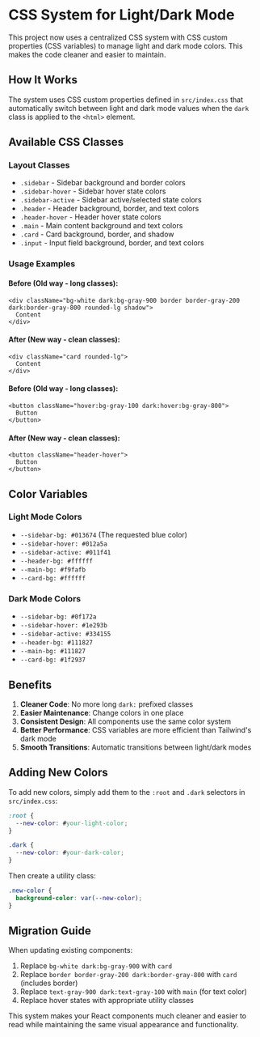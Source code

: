 # CSS System for Light/Dark Mode

This project now uses a centralized CSS system with CSS custom properties (CSS variables) to manage light and dark mode colors. This makes the code cleaner and easier to maintain.

## How It Works

The system uses CSS custom properties defined in `src/index.css` that automatically switch between light and dark mode values when the `dark` class is applied to the `<html>` element.

## Available CSS Classes

### Layout Classes
- `.sidebar` - Sidebar background and border colors
- `.sidebar-hover` - Sidebar hover state colors
- `.sidebar-active` - Sidebar active/selected state colors
- `.header` - Header background, border, and text colors
- `.header-hover` - Header hover state colors
- `.main` - Main content background and text colors
- `.card` - Card background, border, and shadow
- `.input` - Input field background, border, and text colors

### Usage Examples

#### Before (Old way - long classes):
```tsx
<div className="bg-white dark:bg-gray-900 border border-gray-200 dark:border-gray-800 rounded-lg shadow">
  Content
</div>
```

#### After (New way - clean classes):
```tsx
<div className="card rounded-lg">
  Content
</div>
```

#### Before (Old way - long classes):
```tsx
<button className="hover:bg-gray-100 dark:hover:bg-gray-800">
  Button
</button>
```

#### After (New way - clean classes):
```tsx
<button className="header-hover">
  Button
</button>
```

## Color Variables

### Light Mode Colors
- `--sidebar-bg: #013674` (The requested blue color)
- `--sidebar-hover: #012a5a`
- `--sidebar-active: #011f41`
- `--header-bg: #ffffff`
- `--main-bg: #f9fafb`
- `--card-bg: #ffffff`

### Dark Mode Colors
- `--sidebar-bg: #0f172a`
- `--sidebar-hover: #1e293b`
- `--sidebar-active: #334155`
- `--header-bg: #111827`
- `--main-bg: #111827`
- `--card-bg: #1f2937`

## Benefits

1. **Cleaner Code**: No more long `dark:` prefixed classes
2. **Easier Maintenance**: Change colors in one place
3. **Consistent Design**: All components use the same color system
4. **Better Performance**: CSS variables are more efficient than Tailwind's dark mode
5. **Smooth Transitions**: Automatic transitions between light/dark modes

## Adding New Colors

To add new colors, simply add them to the `:root` and `.dark` selectors in `src/index.css`:

```css
:root {
  --new-color: #your-light-color;
}

.dark {
  --new-color: #your-dark-color;
}
```

Then create a utility class:

```css
.new-color {
  background-color: var(--new-color);
}
```

## Migration Guide

When updating existing components:

1. Replace `bg-white dark:bg-gray-900` with `card`
2. Replace `border border-gray-200 dark:border-gray-800` with `card` (includes border)
3. Replace `text-gray-900 dark:text-gray-100` with `main` (for text color)
4. Replace hover states with appropriate utility classes

This system makes your React components much cleaner and easier to read while maintaining the same visual appearance and functionality.
